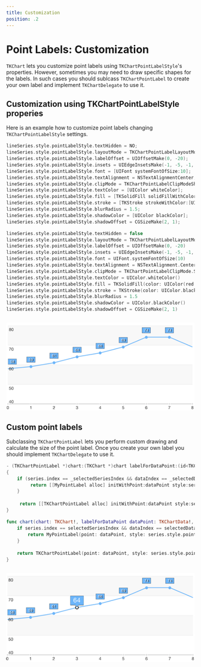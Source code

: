 ```yaml
---
title: Customization
position: .2
---
```


# Point Labels: Customization

<code>TKChart</code> lets you customize point labels using <code>TKChartPointLabelStyle</code>'s properties. However, sometimes you may need to draw specific shapes for the labels. In such cases you should sublcass <code>TKChartPointLabel</code> to create your own label and implement <code>TKChartDelegate</code> to use it.

## Customization using TKChartPointLabelStyle properies

Here is an example how to customize point labels changing <code>TKChartPointLabelStyle</code> settings.

```Objective-C
lineSeries.style.pointLabelStyle.textHidden = NO;
lineSeries.style.pointLabelStyle.layoutMode = TKChartPointLabelLayoutModeManual;
lineSeries.style.pointLabelStyle.labelOffset = UIOffsetMake(0, -20);
lineSeries.style.pointLabelStyle.insets = UIEdgeInsetsMake(-1, -5, -1, -5);
lineSeries.style.pointLabelStyle.font = [UIFont systemFontOfSize:10];
lineSeries.style.pointLabelStyle.textAlignment = NSTextAlignmentCenter;
lineSeries.style.pointLabelStyle.clipMode = TKChartPointLabelClipModeShow;
lineSeries.style.pointLabelStyle.textColor = [UIColor whiteColor];
lineSeries.style.pointLabelStyle.fill = [TKSolidFill solidFillWithColor:[UIColor colorWithRed:108/255.0 green:181/255.0 blue:250/255.0 alpha:1.0]];
lineSeries.style.pointLabelStyle.stroke = [TKStroke strokeWithColor:[UIColor blackColor]];
lineSeries.style.pointLabelStyle.blurRadius = 1.5;
lineSeries.style.pointLabelStyle.shadowColor = [UIColor blackColor];
lineSeries.style.pointLabelStyle.shadowOffset = CGSizeMake(2, 1);
```
```Swift
lineSeries.style.pointLabelStyle.textHidden = false
lineSeries.style.pointLabelStyle.layoutMode = TKChartPointLabelLayoutMode.Manual
lineSeries.style.pointLabelStyle.labelOffset = UIOffsetMake(0, -20)
lineSeries.style.pointLabelStyle.insets = UIEdgeInsetsMake(-1, -5, -1, -5)
lineSeries.style.pointLabelStyle.font = UIFont.systemFontOfSize(10)
lineSeries.style.pointLabelStyle.textAlignment = NSTextAlignment.Center
lineSeries.style.pointLabelStyle.clipMode = TKChartPointLabelClipMode.Show
lineSeries.style.pointLabelStyle.textColor = UIColor.whiteColor()
lineSeries.style.pointLabelStyle.fill = TKSolidFill(color: UIColor(red: 108/255.0, green: 181/255.0, blue: 250/255.0, alpha: 1.0))
lineSeries.style.pointLabelStyle.stroke = TKStroke(color: UIColor.blackColor())
lineSeries.style.pointLabelStyle.blurRadius = 1.5
lineSeries.style.pointLabelStyle.shadowColor = UIColor.blackColor()
lineSeries.style.pointLabelStyle.shadowOffset = CGSizeMake(2, 1)
```
```C#
```

<img src="../../images/chart-point-labels-customization001.png" />

## Custom point labels

Subclassing <code>TKChartPointLabel</code> lets you perform custom drawing and calculate the size of the point label. Once you create your own label you should implement <code>TKChartDelegate</code> to use it.

```Objective-C
- (TKChartPointLabel *)chart:(TKChart *)chart labelForDataPoint:(id<TKChartData>)dataPoint inSeries:(TKChartSeries *)series atIndex:(NSUInteger)dataIndex
{
    if (series.index == _selectedSeriesIndex && dataIndex == _selectedDataPointIndex) {
         return [[MyPointLabel alloc] initWithPoint:dataPoint style:series.style.pointLabelStyle text:[NSString stringWithFormat:@"%@", dataPoint.dataYValue]];
    }

     return [[TKChartPointLabel alloc] initWithPoint:dataPoint style:series.style.pointLabelStyle text:[NSString stringWithFormat:@"%@", dataPoint.dataYValue]];
}
```
```Swift
func chart(chart: TKChart!, labelForDataPoint dataPoint: TKChartData!, inSeries series: TKChartSeries!, atIndex dataIndex: UInt) -> TKChartPointLabel! {
   	if series.index == selectedSeriesIndex && dataIndex == selectedDataPointIndex {
        return MyPointLabel(point: dataPoint, style: series.style.pointLabelStyle, text: "\(dataPoint.dataYValue())")
    }
    
    return TKChartPointLabel(point: dataPoint, style: series.style.pointLabelStyle, text: "\(dataPoint.dataYValue())")
}
```
```C#
```

<img src="../../images/chart-point-labels-customization002.png" />

